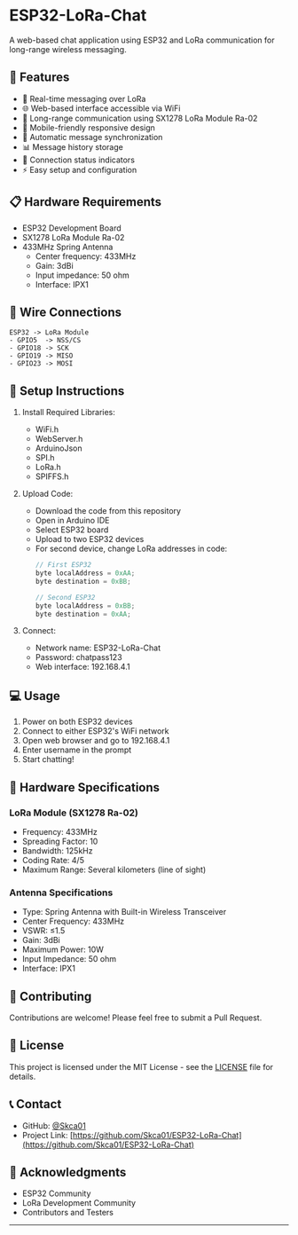 # ESP32-LoRa-Chat
A web-based chat application using ESP32 and LoRa communication for long-range wireless messaging.

## 🌟 Features
- 💬 Real-time messaging over LoRa
- 🌐 Web-based interface accessible via WiFi
- 📡 Long-range communication using SX1278 LoRa Module Ra-02
- 📱 Mobile-friendly responsive design
- 🔄 Automatic message synchronization
- 📊 Message history storage
- 🚦 Connection status indicators
- ⚡ Easy setup and configuration

## 📋 Hardware Requirements
- ESP32 Development Board
- SX1278 LoRa Module Ra-02
- 433MHz Spring Antenna
  - Center frequency: 433MHz
  - Gain: 3dBi
  - Input impedance: 50 ohm
  - Interface: IPX1

## 🔌 Wire Connections
```
ESP32 -> LoRa Module
- GPIO5  -> NSS/CS
- GPIO18 -> SCK
- GPIO19 -> MISO
- GPIO23 -> MOSI
```

## 🚀 Setup Instructions
1. Install Required Libraries:
   - WiFi.h
   - WebServer.h
   - ArduinoJson
   - SPI.h
   - LoRa.h
   - SPIFFS.h

2. Upload Code:
   - Download the code from this repository
   - Open in Arduino IDE
   - Select ESP32 board
   - Upload to two ESP32 devices
   - For second device, change LoRa addresses in code:
     ```cpp
     // First ESP32
     byte localAddress = 0xAA;    
     byte destination = 0xBB;     

     // Second ESP32
     byte localAddress = 0xBB;    
     byte destination = 0xAA;     
     ```

3. Connect:
   - Network name: ESP32-LoRa-Chat
   - Password: chatpass123
   - Web interface: 192.168.4.1


## 💻 Usage
1. Power on both ESP32 devices
2. Connect to either ESP32's WiFi network
3. Open web browser and go to 192.168.4.1
4. Enter username in the prompt
5. Start chatting!

## 📡 Hardware Specifications

### LoRa Module (SX1278 Ra-02)
- Frequency: 433MHz
- Spreading Factor: 10
- Bandwidth: 125kHz
- Coding Rate: 4/5
- Maximum Range: Several kilometers (line of sight)

### Antenna Specifications
- Type: Spring Antenna with Built-in Wireless Transceiver
- Center Frequency: 433MHz
- VSWR: ≤1.5
- Gain: 3dBi
- Maximum Power: 10W
- Input Impedance: 50 ohm
- Interface: IPX1

## 🤝 Contributing
Contributions are welcome! Please feel free to submit a Pull Request.

## 📄 License
This project is licensed under the MIT License - see the [LICENSE](LICENSE) file for details.

## 📞 Contact
- GitHub: [@Skca01](https://github.com/Skca01)
- Project Link: [https://github.com/Skca01/ESP32-LoRa-Chat](https://github.com/Skca01/ESP32-LoRa-Chat)

## 🙏 Acknowledgments
- ESP32 Community
- LoRa Development Community
- Contributors and Testers

---
